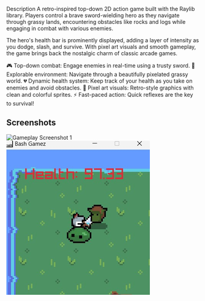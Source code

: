 Description
A retro-inspired top-down 2D action game built with the Raylib library. Players control a brave sword-wielding hero as they navigate through grassy lands, encountering obstacles like rocks and logs while engaging in combat with various enemies.

The hero's health bar is prominently displayed, adding a layer of intensity as you dodge, slash, and survive. With pixel art visuals and smooth gameplay, the game brings back the nostalgic charm of classic arcade games.

🎮 Top-down combat: Engage enemies in real-time using a trusty sword.
🌲 Explorable environment: Navigate through a beautifully pixelated grassy world.
💔 Dynamic health system: Keep track of your health as you take on enemies and avoid obstacles.
🎨 Pixel art visuals: Retro-style graphics with clean and colorful sprites.
⚡ Fast-paced action: Quick reflexes are the key to survival!

## Screenshots

![Gameplay Screenshot 1](GGamePlayImages/Screenshot1.jpg)
![Gameplay Screenshot 2](GamePlayImages/Screenshot2.jpg)

